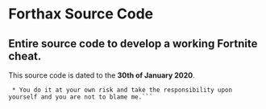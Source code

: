 # Forthax Source Code
## Entire source code to develop a working Fortnite cheat.
This source code is dated to the **30th of January 2020**.
``` * We are not responsible for anything that may happen to your computer or Fortnite account by developing or using cheats. 
 * You do it at your own risk and take the responsibility upon yourself and you are not to blame me.```
